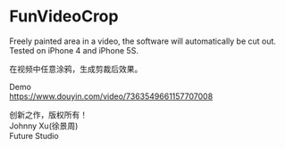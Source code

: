 # FunVideoCrop
Freely painted area in a video, the software will automatically be cut out. Tested on iPhone 4 and iPhone 5S.

在视频中任意涂鸦，生成剪裁后效果。  

Demo  
https://www.douyin.com/video/7363549661157707008  

创新之作，版权所有！  
Johnny Xu(徐景周)  
Future Studio
